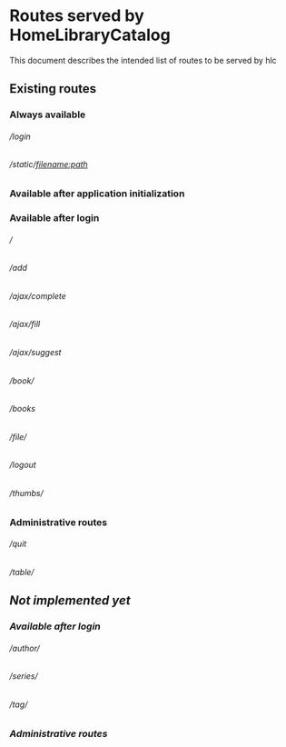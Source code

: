 # Routes served by HomeLibraryCatalog
This document describes the intended list of routes to be served by hlc

## Existing routes

### Always available
###### /login
###### /static/<filename:path>

### Available after application initialization

### Available after login
###### /
###### /add
###### /ajax/complete
###### /ajax/fill
###### /ajax/suggest
###### /book/<hexid>
###### /books
###### /file/<hexid>
###### /logout
###### /thumbs/<hexid>

### Administrative routes
###### /quit
###### /table/<table>

## Not implemented yet
### Available after login
###### /author/<hexid>
###### /series/<hexid>
###### /tag/<name>

### Administrative routes
